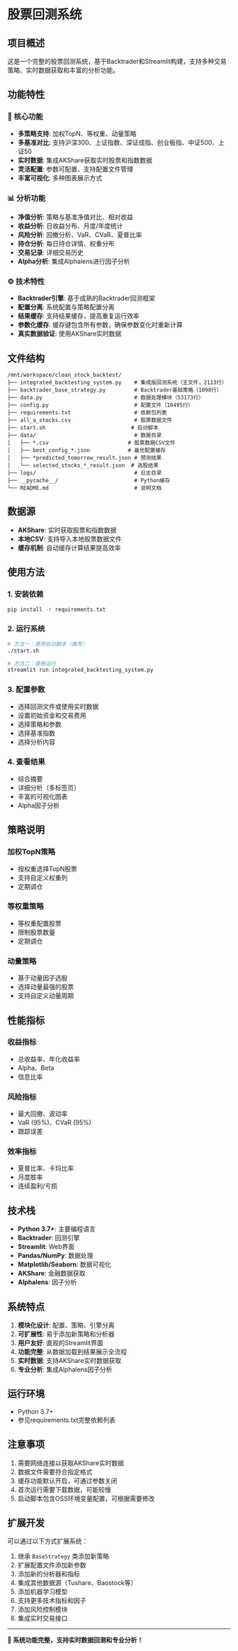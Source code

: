 # 股票回测系统

## 项目概述

这是一个完整的股票回测系统，基于Backtrader和Streamlit构建，支持多种交易策略、实时数据获取和丰富的分析功能。

## 功能特性

### 🎯 核心功能
- **多策略支持**: 加权TopN、等权重、动量策略
- **多基准对比**: 支持沪深300、上证指数、深证成指、创业板指、中证500、上证50
- **实时数据**: 集成AKShare获取实时股票和指数数据
- **灵活配置**: 参数可配置，支持配置文件管理
- **丰富可视化**: 多种图表展示方式

### 📊 分析功能
- **净值分析**: 策略与基准净值对比、相对收益
- **收益分析**: 日收益分布、月度/年度统计
- **风险分析**: 回撤分析、VaR、CVaR、夏普比率
- **持仓分析**: 每日持仓详情、权重分布
- **交易记录**: 详细交易历史
- **Alpha分析**: 集成Alphalens进行因子分析

### ⚙️ 技术特性
- **Backtrader引擎**: 基于成熟的Backtrader回测框架
- **配置分离**: 系统配置与策略配置分离
- **结果缓存**: 支持结果缓存，提高重复运行效率
- **参数化缓存**: 缓存键包含所有参数，确保参数变化时重新计算
- **真实数据验证**: 使用AKShare实时数据

## 文件结构

```
/mnt/workspace/clean_stock_backtest/
├── integrated_backtesting_system.py    # 集成版回测系统（主文件，2113行）
├── backtrader_base_strategy.py         # Backtrader基础策略（1098行）
├── data.py                             # 数据处理模块（53173行）
├── config.py                           # 配置文件（10495行）
├── requirements.txt                    # 依赖包列表
├── all_a_stocks.csv                    # 股票数据文件
├── start.sh                           # 启动脚本
├── data/                               # 数据目录
│   ├── *.csv                         # 股票数据CSV文件
│   ├── best_config_*.json            # 最优配置缓存
│   ├── *predicted_tomorrow_result.json # 预测结果
│   └── selected_stocks_*_result.json  # 选股结果
├── logs/                               # 日志目录
├── __pycache__/                        # Python缓存
└── README.md                           # 说明文档
```

## 数据源

- **AKShare**: 实时获取股票和指数数据
- **本地CSV**: 支持导入本地股票数据文件
- **缓存机制**: 自动缓存计算结果提高效率

## 使用方法

### 1. 安装依赖
```bash
pip install -r requirements.txt
```

### 2. 运行系统
```bash
# 方法一：使用启动脚本（推荐）
./start.sh

# 方法二：直接运行
streamlit run integrated_backtesting_system.py
```

### 3. 配置参数
- 选择回测文件或使用实时数据
- 设置初始资金和交易费用
- 选择策略和参数
- 选择基准指数
- 选择分析内容

### 4. 查看结果
- 综合摘要
- 详细分析（多标签页）
- 丰富的可视化图表
- Alpha因子分析

## 策略说明

### 加权TopN策略
- 按权重选择TopN股票
- 支持自定义权重列
- 定期调仓

### 等权重策略
- 等权重配置股票
- 限制股票数量
- 定期调仓

### 动量策略
- 基于动量因子选股
- 选择动量最强的股票
- 支持自定义动量周期

## 性能指标

### 收益指标
- 总收益率、年化收益率
- Alpha、Beta
- 信息比率

### 风险指标
- 最大回撤、波动率
- VaR (95%)、CVaR (95%)
- 跟踪误差

### 效率指标
- 夏普比率、卡玛比率
- 月度胜率
- 连续盈利/亏损

## 技术栈

- **Python 3.7+**: 主要编程语言
- **Backtrader**: 回测引擎
- **Streamlit**: Web界面
- **Pandas/NumPy**: 数据处理
- **Matplotlib/Seaborn**: 数据可视化
- **AKShare**: 金融数据获取
- **Alphalens**: 因子分析

## 系统特点

1. **模块化设计**: 配置、策略、引擎分离
2. **可扩展性**: 易于添加新策略和分析器
3. **用户友好**: 直观的Streamlit界面
4. **功能完整**: 从数据加载到结果展示全流程
5. **实时数据**: 支持AKShare实时数据获取
6. **专业分析**: 集成Alphalens因子分析

## 运行环境

- Python 3.7+
- 参见requirements.txt完整依赖列表

## 注意事项

1. 需要网络连接以获取AKShare实时数据
2. 数据文件需要符合指定格式
3. 缓存功能默认开启，可通过参数关闭
4. 首次运行需要下载数据，可能较慢
5. 启动脚本包含OSS环境变量配置，可根据需要修改

## 扩展开发

可以通过以下方式扩展系统：
1. 继承 `BaseStrategy` 类添加新策略
2. 扩展配置文件添加新参数
3. 添加新的分析器和指标
4. 集成其他数据源（Tushare、Baostock等）
5. 添加机器学习模型
6. 支持更多技术指标和因子
7. 添加风险控制模块
8. 集成实时交易接口

---

**🎉 系统功能完整，支持实时数据回测和专业分析！**